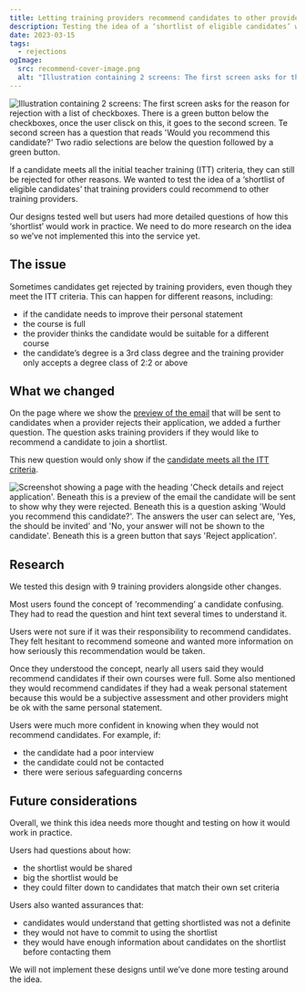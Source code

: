 ```yaml
---
title: Letting training providers recommend candidates to other providers
description: Testing the idea of a ‘shortlist of eligible candidates’ where training providers can recommend candidates to other providers.
date: 2023-03-15
tags:
  - rejections
ogImage:
  src: recommend-cover-image.png
  alt: "Illustration containing 2 screens: The first screen asks for the reason for rejection with a list of checkboxes. There is a green button below the checkboxes, once the user clisck on this, it goes to the second screen. Te second screen has a question that reads 'Would you recommend this candidate? Two radio selections are below the question followed by a green button."
---
```


![Illustration containing 2 screens: The first screen asks for the reason for rejection with a list of checkboxes. There is a green button below the checkboxes, once the user clisck on this, it goes to the second screen. Te second screen has a question that reads 'Would you recommend this candidate?' Two radio selections are below the question followed by a green button.](recommend-cover-image.png)

If a candidate meets all the initial teacher training (ITT) criteria, they can still be rejected for other reasons. We wanted to test the idea of a ‘shortlist of eligible candidates’ that training providers could recommend to other training providers.

Our designs tested well but users had more detailed questions of how this ‘shortlist’ would work in practice. We need to do more research on the idea so we’ve not implemented this into the service yet.

## The issue

Sometimes candidates get rejected by training providers, even though they meet the ITT criteria. This can happen for different reasons, including:

- if the candidate needs to improve their personal statement
- the course is full
- the provider thinks the candidate would be suitable for a different course
- the candidate’s degree is a 3rd class degree and the training provider only accepts a degree class of 2:2 or above

## What we changed

On the page where we show the [preview of the email](/manage-teacher-training-applications/rejection-email-previews/) that will be sent to candidates when a provider rejects their application, we added a further question. The question asks training providers if they would like to recommend a candidate to join a shortlist.

This new question would only show if the [candidate meets all the ITT criteria](/manage-teacher-training-applications/helping-users-decide-if-candidates-meet-the-itt-criteria/).

![Screenshot showing a page with the heading 'Check details and reject application'. Beneath this is a preview of the email the candidate will be sent to show why they were rejected. Beneath this is a question asking 'Would you recommend this candidate?'. The answers the user can select are, 'Yes, the should be invited' and 'No, your answer will not be shown to the candidate'. Beneath this is a green button that says 'Reject application'.](recommend-candidate.png)

## Research

We tested this design with 9 training providers alongside other changes.

Most users found the concept of ‘recommending’ a candidate confusing. They had to read the question and hint text several times to understand it.

Users were not sure if it was their responsibility to recommend candidates. They felt hesitant to recommend someone and wanted more information on how seriously this recommendation would be taken.

Once they understood the concept, nearly all users said they would recommend candidates if their own courses were full. Some also mentioned they would recommend candidates if they had a weak personal statement because this would be a subjective assessment and other providers might be ok with the same personal statement.

Users were much more confident in knowing when they would not recommend candidates. For example, if:

- the candidate had a poor interview
- the candidate could not be contacted
- there were serious safeguarding concerns

## Future considerations

Overall, we think this idea needs more thought and testing on how it would work in practice.

Users had questions about how:

- the shortlist would be shared
- big the shortlist would be
- they could filter down to candidates that match their own set criteria

Users also wanted assurances that:

- candidates would understand that getting shortlisted was not a definite
- they would not have to commit to using the shortlist
- they would have enough information about candidates on the shortlist before contacting them

We will not implement these designs until we’ve done more testing around the idea.
